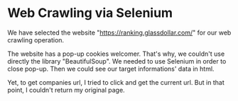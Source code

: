 # Web Crawling via Selenium
We have selected the website "https://ranking.glassdollar.com/" for our web crawling operation.

The website has a pop-up cookies welcomer. That's why, we couldn't use directly the library "BeautifulSoup". We needed to use Selenium in order to close pop-up. Then we could see our target informations' data in html.

Yet, to get companies url, I tried to click and get the current url. But in that point, I couldn't return my original page.
